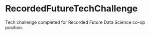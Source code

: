 # RecordedFutureTechChallenge
Tech challenge completed for Recorded Future Data Science co-op position.
